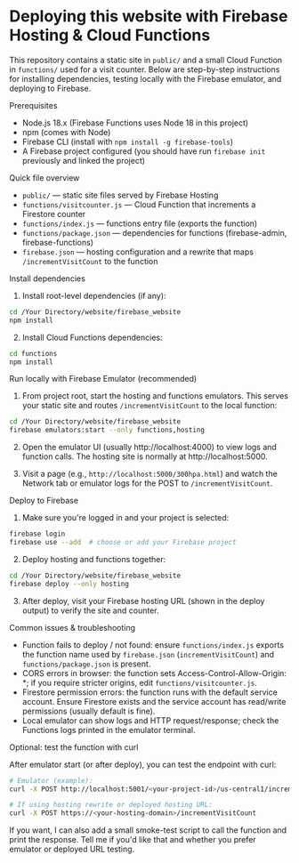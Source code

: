 # Deploying this website with Firebase Hosting & Cloud Functions

This repository contains a static site in `public/` and a small Cloud Function in `functions/` used for a visit counter. Below are step-by-step instructions for installing dependencies, testing locally with the Firebase emulator, and deploying to Firebase.

Prerequisites
- Node.js 18.x (Firebase Functions uses Node 18 in this project)
- npm (comes with Node)
- Firebase CLI (install with `npm install -g firebase-tools`)
- A Firebase project configured (you should have run `firebase init` previously and linked the project)

Quick file overview
- `public/` — static site files served by Firebase Hosting
- `functions/visitcounter.js` — Cloud Function that increments a Firestore counter
- `functions/index.js` — functions entry file (exports the function)
- `functions/package.json` — dependencies for functions (firebase-admin, firebase-functions)
- `firebase.json` — hosting configuration and a rewrite that maps `/incrementVisitCount` to the function

Install dependencies
1. Install root-level dependencies (if any):

```bash
cd /Your Directory/website/firebase_website
npm install
```

2. Install Cloud Functions dependencies:

```bash
cd functions
npm install
```

Run locally with Firebase Emulator (recommended)
1. From project root, start the hosting and functions emulators. This serves your static site and routes `/incrementVisitCount` to the local function:

```bash
cd /Your Directory/website/firebase_website
firebase emulators:start --only functions,hosting
```

2. Open the emulator UI (usually http://localhost:4000) to view logs and function calls. The hosting site is normally at http://localhost:5000.

3. Visit a page (e.g., `http://localhost:5000/300hpa.html`) and watch the Network tab or emulator logs for the POST to `/incrementVisitCount`.

Deploy to Firebase
1. Make sure you're logged in and your project is selected:

```bash
firebase login
firebase use --add  # choose or add your Firebase project
```

2. Deploy hosting and functions together:

```bash
cd /Your Directory/website/firebase_website
firebase deploy --only hosting
```

3. After deploy, visit your Firebase hosting URL (shown in the deploy output) to verify the site and counter.

Common issues & troubleshooting
- Function fails to deploy / not found: ensure `functions/index.js` exports the function name used by `firebase.json` (`incrementVisitCount`) and `functions/package.json` is present.
- CORS errors in browser: the function sets Access-Control-Allow-Origin: *; if you require stricter origins, edit `functions/visitcounter.js`.
- Firestore permission errors: the function runs with the default service account. Ensure Firestore exists and the service account has read/write permissions (usually default is fine).
- Local emulator can show logs and HTTP request/response; check the Functions logs printed in the emulator terminal.

Optional: test the function with curl

After emulator start (or after deploy), you can test the endpoint with curl:

```bash
# Emulator (example):
curl -X POST http://localhost:5001/<your-project-id>/us-central1/incrementVisitCount

# If using hosting rewrite or deployed hosting URL:
curl -X POST https://<your-hosting-domain>/incrementVisitCount
```

If you want, I can also add a small smoke-test script to call the function and print the response. Tell me if you'd like that and whether you prefer emulator or deployed URL testing.
